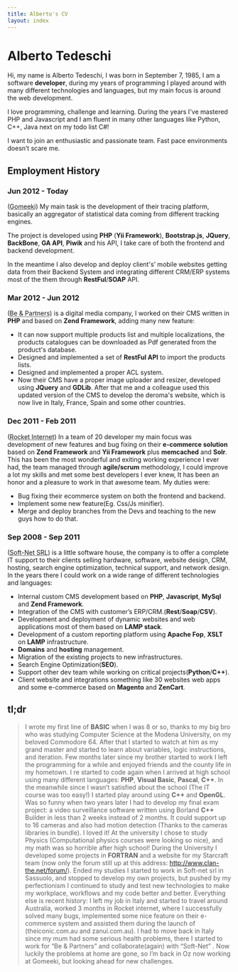 ```yaml
---
title: Alberto's CV
layout: index
---
```

# Alberto Tedeschi #

Hi, my name is Alberto Tedeschi, I was born in September 7, 1985, I am a software **developer**, during my years of programming I played around with many different technologies and languages, but my main focus is around the web development.

I love programming, challenge and learning. During the years I've mastered PHP and Javascript and I am fluent in many other languages like Python, C++, Java next on my todo list C#!

I want to join an enthusiastic and passionate team. Fast pace environments doesn’t scare me.

## Employment History ##

### Jun 2012 - Today ###
(<abbr title="Gomeeki, Sydney, Australia">Gomeeki</abbr>) 
My main task is the development of their tracing platform, basically an aggregator of statistical data coming from different tracking engines.

The project is developed using **PHP** (**Yii Framework**), **Bootstrap.js**, **JQuery**, **BackBone**, **GA API**, **Piwik** and his API,  I take care of both the frontend and backend development.

In the meantime I also develop and deploy client's’ mobile websites getting data from their Backend System and integrating different CRM/ERP systems most of the them through **RestFul**/**SOAP** API.

### Mar 2012 - Jun 2012  ###
(<abbr title="Be &amp; Partners, Reggio Emilia, Italy">Be &amp; Partners</abbr>) 
 is a digital media company, I worked on their CMS written in **PHP** and based on **Zend Framework**, adding many new feature:
* It can now support multiple products list and multiple localizations, the products catalogues can be downloaded as Pdf generated from the product's database.
* Designed and implemented a set of **RestFul API** to import the products lists.
* Designed and implemented a proper ACL system.
* Now their CMS have a proper image uploader and resizer, developed using **JQuery** and **GDLib**.
After that me and a colleague used this updated version of the CMS to develop the deroma's website, which is now live in Italy, France, Spain and some other countries.

### Dec 2011 - Feb 2011 ###
(<abbr title="Rocket Internet gmbh, Sydney, Australia">Rocket Internet</abbr>) 
In a team of 20 developer my main focus was development of new features and bug fixing on their **e-commerce solution** based on **Zend Framework** and **Yii Framework** plus **memcached** and **Solr**.
This has been the most wonderful and exiting working experience I ever had, the team managed through **agile/scrum** methodology, I could improve a lot my skills and met some best developers I ever knew, It has been an honor and a pleasure to work in that awesome team.
My duties were:
* Bug fixing their ecommerce system on both the frontend and backend.
* Implement some new feature(Eg. Css/Js minifier).
* Merge and deploy branches from the Devs and teaching to the new guys how to do that.

### Sep 2008 - Sep 2011 ###
(<abbr title="Soft-Net SRL, Sassuolo, Italy">Soft-Net SRL</abbr>) 
 is a little software house, the company is to offer a complete IT support to their clients selling hardware, software, website design, CRM, hosting, search engine optimization, technical support, and network design.
In the years there I could work on a wide range of different technologies and languages:
* Internal custom CMS development based on **PHP**, **Javascript**, **MySql** and **Zend Framework**.
* Integration of the CMS with customer’s ERP/CRM.(**Rest**/**Soap**/**CSV**).
* Development and deployment of dynamic websites and web applications most of them based on **LAMP stack**.
* Development of a custom reporting platform using **Apache Fop**, **XSLT** on **LAMP** infrastructure.
* **Domains** and **hosting** management.
* Migration of the existing projects to new infrastructures.
* Search Engine Optimization(**SEO**).
* Support other dev team while working on critical projects(**Python**/**C++**).
* Client website and integrations something like 30 websites web apps and some e-commerce based on **Magento** and **ZenCart**.

## tl;dr ##
> I wrote my first line of **BASIC** when I was 8 or so, thanks to my big bro who was studying Computer Science at the Modena University, on my beloved Commodore 64.
> After that I started to watch at him as my grand master and started to learn about variables, logic instructions, and iteration. 
> Few months later since my brother started to work I left the programming for a while and enjoyed friends and the county life in my hometown.
> I re started to code again when I arrived at high school using many different languages: **PHP**, **Visual Basic**, **Pascal**, **C++**. 
> In the meanwhile since I wasn’t satisfied about the school (The IT course was too easy!) I started play around using **C++** and **OpenGL**.
> Was so funny when two years later I had to develop my final exam project: a video surveillance software written using Borland **C++** Builder in less than 2 weeks instead of 2 months.
> It could support up to 16 cameras and also had motion detection (Thanks to the cameras libraries in bundle). I loved it!
> At the university I chose to study Physics (Computational physics courses were looking so nice), and my math was so horrible after high school!
> During the University I developed some projects in **FORTRAN** and a website for my Starcraft team (now only the forum still up at this address: http://www.clan-the.net/forum/). 
> Ended my studies I started to work in Soft-net srl in Sassuolo, and stopped to develop my own projects, but pushed by my perfectionism I continued to study and test new technologies to make my workplace, workflows and my code better and better.
> Everything else is recent history: I left my job in Italy and started to travel around Australia, worked 3 months in Rocket internet, where I successfully solved many bugs, implemented some nice feature on their e-commerce system and assisted them during the launch of (theiconic.com.au and zanui.com.au).
> I had to move back in Italy since my mum had some serious health problems, there I started to work for “Be & Partners” and collaborate(again) with “Soft-Net” .
> Now luckily the problems at home are gone, so I’m back in Oz now working at Gomeeki, but looking ahead for new challenges.